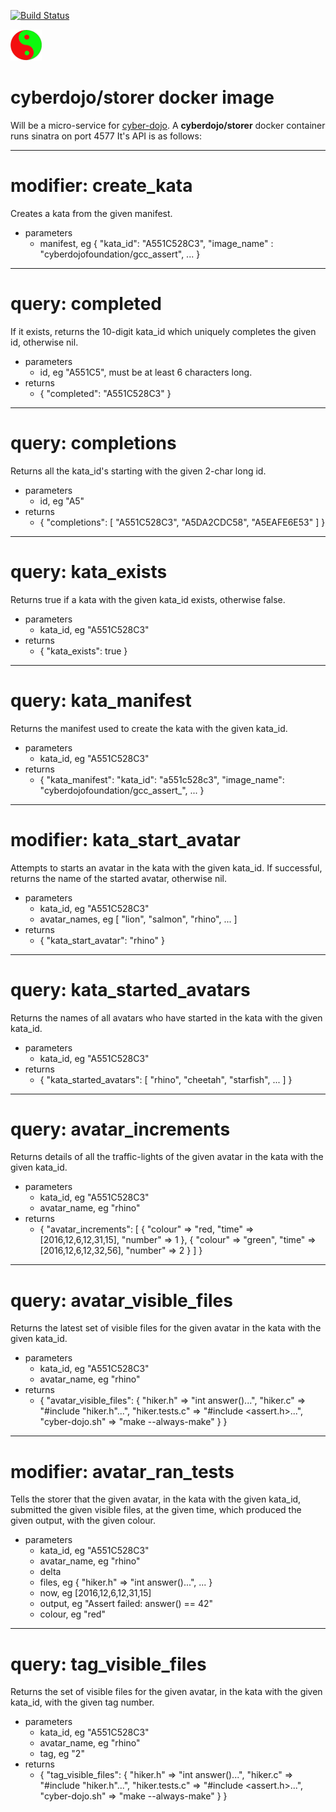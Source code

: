 
[![Build Status](https://travis-ci.org/cyber-dojo/storer.svg?branch=master)](https://travis-ci.org/cyber-dojo/storer)

<img src="https://raw.githubusercontent.com/cyber-dojo/nginx/master/images/home_page_logo.png" alt="cyber-dojo yin/yang logo" width="50px" height="50px"/>

# cyberdojo/storer docker image

Will be a micro-service for [cyber-dojo](http://cyber-dojo.org).
A **cyberdojo/storer** docker container runs sinatra on port 4577
It's API is as follows:

- - - -

# modifier: create_kata
Creates a kata from the given manifest.
- parameters
  * manifest, eg  {
      "kata_id": "A551C528C3",
      "image_name" : "cyberdojofoundation/gcc_assert",
      ...
    }

- - - -

# query: completed
If it exists, returns the 10-digit kata_id which uniquely completes the given id, otherwise nil.
- parameters
  * id, eg "A551C5", must be at least 6 characters long.
- returns
  * { "completed": "A551C528C3"  }

- - - -

# query: completions
Returns all the kata_id's starting with the given 2-char long id.
- parameters
  * id, eg "A5"
- returns
  * { "completions": [ "A551C528C3", "A5DA2CDC58", "A5EAFE6E53" ]  }

- - - -

# query: kata_exists
Returns true if a kata with the given kata_id exists, otherwise false.
- parameters
  * kata_id, eg "A551C528C3"
- returns
  * { "kata_exists": true }

- - - -

# query: kata_manifest
Returns the manifest used to create the kata with the given kata_id.
- parameters
  * kata_id, eg "A551C528C3"
- returns
  * { "kata_manifest": "kata_id": "a551c528c3", "image_name": "cyberdojofoundation/gcc_assert_", ... }

- - - -

# modifier: kata_start_avatar
Attempts to starts an avatar in the kata with the given kata_id.
If successful, returns the name of the started avatar, otherwise nil.
- parameters
  * kata_id, eg "A551C528C3"
  * avatar_names, eg [ "lion", "salmon", "rhino", ... ]
- returns
  * { "kata_start_avatar": "rhino" }

- - - -

# query: kata_started_avatars
Returns the names of all avatars who have started in the kata with the given kata_id.
- parameters
  * kata_id, eg "A551C528C3"
- returns
  * { "kata_started_avatars": [ "rhino", "cheetah", "starfish", ... ] }

- - - -

# query: avatar_increments
Returns details of all the traffic-lights of the given avatar in the kata with the given kata_id.
- parameters
  * kata_id, eg "A551C528C3"
  * avatar_name, eg "rhino"
- returns
  * { "avatar_increments": [
        { "colour" => "red,    "time" => [2016,12,6,12,31,15], "number" => 1 },
        { "colour" => "green", "time" => [2016,12,6,12,32,56], "number" => 2 }
      ]
    }

- - - -

# query: avatar_visible_files
Returns the latest set of visible files for the given avatar in the kata with the given kata_id.
- parameters
  * kata_id, eg "A551C528C3"
  * avatar_name, eg "rhino"
- returns
  * { "avatar_visible_files": {
         "hiker.h" => "int answer()...",
         "hiker.c" => "#include \"hiker.h\"...",
         "hiker.tests.c" => "#include <assert.h>...",
         "cyber-dojo.sh" => "make --always-make"
      }
    }

- - - -

# modifier: avatar_ran_tests
Tells the storer that the given avatar, in the kata with the given kata_id,
submitted the given visible files, at the given time, which produced the given
output, with the given colour.
- parameters
  * kata_id, eg "A551C528C3"
  * avatar_name, eg "rhino"
  * delta
  * files, eg { "hiker.h" => "int answer()...", ... }
  * now, eg [2016,12,6,12,31,15]
  * output, eg "Assert failed: answer() == 42"
  * colour, eg "red"

- - - -

# query: tag_visible_files
Returns the set of visible files for the given avatar, in the kata with the given kata_id,
with the given tag number.
- parameters
  * kata_id, eg "A551C528C3"
  * avatar_name, eg "rhino"
  * tag, eg "2"
- returns
  * { "tag_visible_files": {
         "hiker.h" => "int answer()...",
         "hiker.c" => "#include \"hiker.h\"...",
         "hiker.tests.c" => "#include <assert.h>...",
         "cyber-dojo.sh" => "make --always-make"
      }
    }

